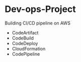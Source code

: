 # Dev-ops-Project

Building CI/CD pipeline on AWS
  - CodeArtifact
  - CodeBuild
  - CodeDeploy
  - CloudFormation
  - CodePipeline
